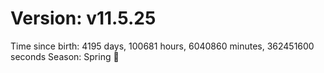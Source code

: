 # Version: v11.5.25
Time since birth: 4195 days, 100681 hours, 6040860 minutes, 362451600 seconds
Season: Spring 🌸
